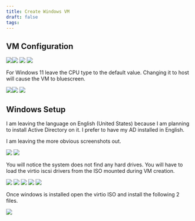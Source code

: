 ```yaml
---
title: Create Windows VM
draft: false
tags:
---
```

 
## VM Configuration

![](proxmox_windows_1.png)![](proxmox_windows_2.png)
![](proxmox_windows_3.png)
![](proxmox_windows_4.png)

For Windows 11 leave the CPU type to the default value. Changing it to host will cause the VM to bluescreen.

![](proxmox_windows_5.png)![](proxmox_windows_6.png)
![](proxmox_windows_7.png)

## Windows Setup

I am leaving the language on English (United States) because I am planning to install Active Directory on it. I prefer to have my AD installed in English.

I am leaving the more obvious screenshots out.

![](proxmox_windows_8.png)
![](proxmox_windows_9.png)

You will notice the system does not find any hard drives. You will have to load the virtio iscsi drivers from the ISO mounted during VM creation.

![](proxmox_windows_10.png)
![](proxmox_windows_11.png)
![](proxmox_windows_12.png)
![](proxmox_windows_13.png)
![](proxmox_windows_14.png)

Once windows is installed open the virtio ISO and install the following 2 files.

![](proxmox_windows_15.png)